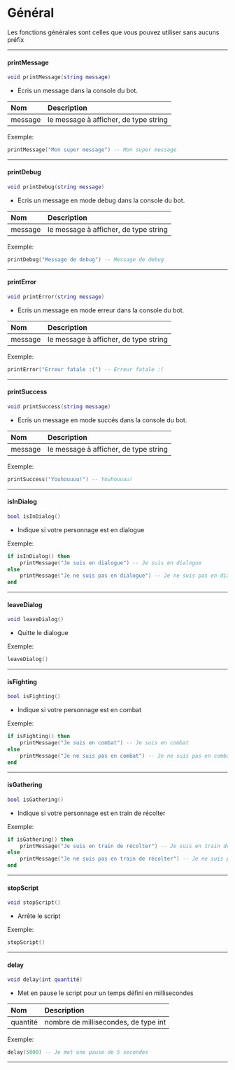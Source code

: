 # Général

Les fonctions générales sont celles que vous pouvez utiliser sans aucuns préfix

---

#### **printMessage**

```lua
void printMessage(string message)
```

* Ecris un message dans la console du bot.

| Nom | Description |
| :--- | :--- |
| message | le message à afficher, de type string |

Exemple:

```lua
printMessage("Mon super message") -- Mon super message
```

---

#### **printDebug**

```lua
void printDebug(string message)
```

* Ecris un message en mode debug dans la console du bot.

| Nom | Description |
| :--- | :--- |
| message | le message à afficher, de type string |

Exemple:

```lua
printDebug("Message de debug") -- Message de debug
```

---

#### **printError**

```lua
void printError(string message)
```

* Ecris un message en mode erreur dans la console du bot.

| Nom | Description |
| :--- | :--- |
| message | le message à afficher, de type string |

Exemple:

```lua
printError("Erreur fatale :(") -- Erreur fatale :(
```

---

#### **printSuccess**

```lua
void printSuccess(string message)
```

* Ecris un message en mode succés dans la console du bot.

| Nom | Description |
| :--- | :--- |
| message | le message à afficher, de type string |

Exemple:

```lua
printSuccess("Youhouuuu!") -- Youhouuuu!
```

---

#### isInDialog

```lua
bool isInDialog()
```

* Indique si votre personnage est en dialogue

Exemple:

```lua
if isInDialog() then
    printMessage("Je suis en dialogue") -- Je suis en dialogue
else
    printMessage("Je ne suis pas en dialogue") -- Je ne suis pas en dialogue
end
```

---

#### leaveDialog

```lua
void leaveDialog()
```

* Quitte le dialogue

Exemple:

```lua
leaveDialog()
```

---

#### isFighting

```lua
bool isFighting()
```

* Indique si votre personnage est en combat

Exemple:

```lua
if isFighting() then
    printMessage("Je suis en combat") -- Je suis en combat
else
    printMessage("Je ne suis pas en combat") -- Je ne suis pas en combat
end
```

---

#### isGathering

```lua
bool isGathering()
```

* Indique si votre personnage est en train de récolter

Exemple:

```lua
if isGathering() then
    printMessage("Je suis en train de récolter") -- Je suis en train de récolter
else
    printMessage("Je ne suis pas en train de récolter") -- Je ne suis pas en train de récolter
end
```

---

#### stopScript

```lua
void stopScript()
```

* Arrête le script

Exemple:

```lua
stopScript()
```

---

#### delay

```lua
void delay(int quantité)
```

* Met en pause le script pour un temps défini en millisecondes

| Nom | Description |
| :--- | :--- |
| quantité | nombre de millisecondes, de type int |

Exemple:

```lua
delay(5000) -- Je met une pause de 5 secondes
```

---
